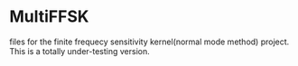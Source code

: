 # MultiFFSK
files for the finite frequecy sensitivity kernel(normal mode method) project.
This is a totally under-testing version.
